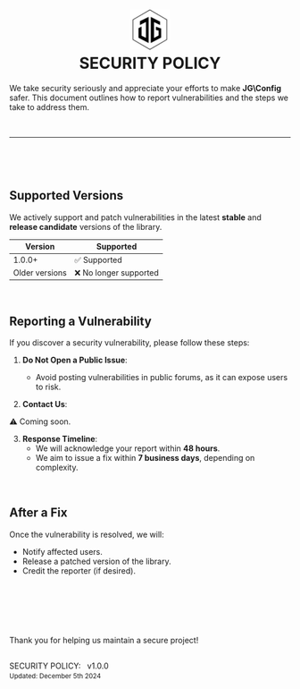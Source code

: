 <h1 align="center">
    <picture picture>
        <source media="(prefers-color-scheme: dark)" srcset="./../docs/media/jamesgober-logo-dark.png">
        <img width="72" height="72" alt="Official brand mark and logo of James Gober. Image shows JG stylish initials encased in a hexagon outline." src="./../docs/media/jamesgober-logo.png">
    </picture>
    <br>
    <b>SECURITY POLICY</b>
</h1>

We take security seriously and appreciate your efforts to make **JG\Config** safer. This document outlines how to report vulnerabilities and the steps we take to address them.


&nbsp;

---

&nbsp;

&nbsp;

## **Supported Versions**
We actively support and patch vulnerabilities in the latest **stable** and **release candidate** versions of the library.

| Version         | Supported          |
|-----------------|--------------------|
| 1.0.0+          | ✅ Supported       |
| Older versions  | ❌ No longer supported |


&nbsp;

## **Reporting a Vulnerability**
If you discover a security vulnerability, please follow these steps:

1. **Do Not Open a Public Issue**:
   - Avoid posting vulnerabilities in public forums, as it can expose users to risk.


2. **Contact Us**:

&#9888; Coming soon.
<!--
   - Email the maintainer at [security@example.com] with the subject `Security Report`.
   - Include detailed information:
     - A description of the vulnerability.
     - Steps to reproduce the issue.
     - Any potential impact or risk.
-->

3. **Response Timeline**:
   - We will acknowledge your report within **48 hours**.
   - We aim to issue a fix within **7 business days**, depending on complexity.


&nbsp;

## **After a Fix**
Once the vulnerability is resolved, we will:
- Notify affected users.
- Release a patched version of the library.
- Credit the reporter (if desired).


&nbsp;

&nbsp;

&nbsp;


Thank you for helping us maintain a secure project!
##

<p>
    SECURITY POLICY: &nbsp; v1.0.0
    <br>
    <small>Updated: December 5th 2024</small>
</p>

